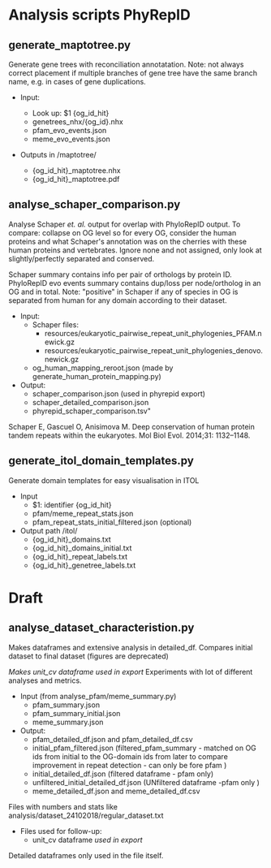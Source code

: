 ﻿# Analysis scripts PhyRepID


## generate_maptotree.py
Generate gene trees with reconciliation annotatation. 
Note: not always correct placement if multiple branches of gene tree have the same branch name, e.g. in cases of gene duplications.

- Input:
  - Look up: $1 {og\_id\_hit} 
  - genetrees\_nhx/{og\_id}.nhx
  - pfam_evo_events.json
  - meme_evo_events.json

- Outputs in /maptotree/
  - {og\_id\_hit}_maptotree.nhx
  - {og\_id\_hit}_maptotree.pdf


## analyse_schaper_comparison.py

Analyse Schaper *et. al.* output for overlap with PhyloRepID output.
To compare: collapse on OG level so for every OG, consider the human proteins and what Schaper's annotation was on the cherries with these human proteins and vertebrates. Ignore none and not assigned, only look at  slightly/perfectly separated and conserved.  

Schaper summary contains info per pair of orthologs by protein ID.
PhyloRepID evo events summary contains dup/loss per node/ortholog in an OG and in total. 
Note: "positive" in Schaper if any of species in OG is separated from human for any domain according to their dataset.

- Input:
  - Schaper files: 
    - resources/eukaryotic_pairwise_repeat_unit_phylogenies_PFAM.newick.gz 
    - resources/eukaryotic_pairwise_repeat_unit_phylogenies_denovo.newick.gz
  - og_human_mapping_reroot.json
(made by generate_human_protein_mapping.py)
- Output:
  - schaper_comparison.json (used in phyrepid export) 
  - schaper_detailed_comparison.json
  - phyrepid_schaper_comparison.tsv"

Schaper E, Gascuel O, Anisimova M. Deep conservation of human protein tandem repeats within the eukaryotes. Mol Biol Evol. 2014;31: 1132–1148.

## generate_itol_domain_templates.py
Generate domain templates for easy visualisation in ITOL
- Input
    - $1: identifier {og_id_hit} 
    - pfam/meme_repeat_stats.json
    - pfam_repeat_stats_initial_filtered.json (optional)
 - Output path /itol/
    - {og_id_hit}_domains.txt
    - {og_id_hit}_domains_initial.txt
    - {og_id_hit}_repeat_labels.txt
    - {og_id_hit}_genetree_labels.txt
 


# Draft ##
## analyse_dataset_characteristion.py
Makes dataframes and extensive analysis 
in detailed_df. Compares initial dataset to final dataset (figures are deprecated)

*Makes unit_cv dataframe used in export*
Experiments with lot of different analyses and metrics.

- Input (from analyse_pfam/meme_summary.py) 
  - pfam_summary.json
  - pfam_summary_initial.json
  - meme_summary.json
- Output:
  - pfam_detailed_df.json and pfam_detailed_df.csv 
  - initial_pfam_filtered.json
(filtered_pfam_summary - matched on OG ids from initial to the OG-domain ids from later to compare improvement in repeat detection - can only be fore pfam )
  - initial_detailed_df.json (filtered dataframe - pfam only)
  - unfiltered_initial_detailed_df.json
(UNfiltered dataframe -pfam only )
  - meme_detailed_df.json and meme_detailed_df.csv 


Files with numbers and stats like analysis/dataset_24102018/regular_dataset.txt

- Files used for follow-up:
  - unit_cv dataframe  *used in export*
 
 Detailed dataframes only used in the file itself. 

 


